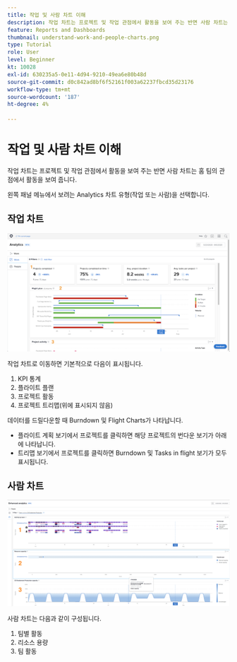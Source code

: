 ```yaml
---
title: 작업 및 사람 차트 이해
description: 작업 차트는 프로젝트 및 작업 관점에서 활동을 보여 주는 반면 사람 차트는 홈 팀의 관점에서 활동을 보여 줍니다.
feature: Reports and Dashboards
thumbnail: understand-work-and-people-charts.png
type: Tutorial
role: User
level: Beginner
kt: 10028
exl-id: 630235a5-0e11-4d94-9210-49ea6e80b48d
source-git-commit: d0c842ad8bf6f52161f003a62237fbcd35d23176
workflow-type: tm+mt
source-wordcount: '187'
ht-degree: 4%

---
```


# 작업 및 사람 차트 이해

작업 차트는 프로젝트 및 작업 관점에서 활동을 보여 주는 반면 사람 차트는 홈 팀의 관점에서 활동을 보여 줍니다.

왼쪽 패널 메뉴에서 보려는 Analytics 차트 유형(작업 또는 사람)을 선택합니다.

## 작업 차트

![를 찾는 이미지 [!UICONTROL Analytics] 의 기능 [!DNL Workfront Classic]](assets/section-1-1.png)

작업 차트로 이동하면 기본적으로 다음이 표시됩니다.

1. KPI 통계
1. 플라이트 플랜
1. 프로젝트 활동
1. 프로젝트 트리맵(위에 표시되지 않음)

데이터를 드릴다운할 때 Burndown 및 Flight Charts가 나타납니다.

* 플라이트 계획 보기에서 프로젝트를 클릭하면 해당 프로젝트의 번다운 보기가 아래에 나타납니다.
* 트리맵 보기에서 프로젝트를 클릭하면 Burndown 및 Tasks in flight 보기가 모두 표시됩니다.

## 사람 차트

![를 찾는 이미지 [!UICONTROL Analytics] 의 기능 [!DNL Workfront Classic]](assets/section-1-2.png)

사람 차트는 다음과 같이 구성됩니다.

1. 팀별 활동
1. 리소스 용량
1. 팀 활동
